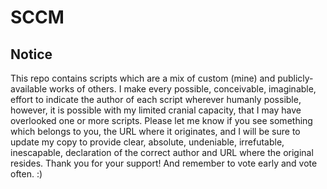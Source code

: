 # SCCM

## Notice

This repo contains scripts which are a mix of custom (mine) and publicly-available works of others.  I make every possible, conceivable, imaginable, effort to indicate the author of each script wherever humanly possible, however, it is possible with my limited cranial capacity, that I may have overlooked one or more scripts.  Please let me know if you see something which belongs to you, the URL where it originates, and I will be sure to update my copy to provide clear, absolute, undeniable, irrefutable, inescapable, declaration of the correct author and URL where the original resides.  Thank you for your support!  And remember to vote early and vote often. :)

